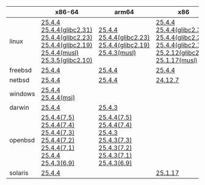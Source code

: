 ||x86-64|arm64|x86|ppc64le|armv7|armel|
| --- | --- | --- | --- | --- | --- | --- |
|linux|[25.4.4](https://github.com/roswell/sbcl_head/releases/download/25.4.4/sbcl-25.4.4-x86-64-linux-binary.tar.bz2)<br />[25.4.4(glibc2.31)](https://github.com/roswell/sbcl_head/releases/download/25.4.4/sbcl-25.4.4-x86-64-linux-glibc2.31-binary.tar.bz2)<br />[25.4.4(glibc2.23)](https://github.com/roswell/sbcl_head/releases/download/25.4.4/sbcl-25.4.4-x86-64-linux-glibc2.23-binary.tar.bz2)<br />[25.4.4(glibc2.19)](https://github.com/roswell/sbcl_head/releases/download/25.4.4/sbcl-25.4.4-x86-64-linux-glibc2.19-binary.tar.bz2)<br />[25.4.4(musl)](https://github.com/roswell/sbcl_head/releases/download/25.4.4/sbcl-25.4.4-x86-64-linux-musl-binary.tar.bz2)<br />[25.3.5(glibc2.10)](https://github.com/roswell/sbcl_head/releases/download/25.3.5/sbcl-25.3.5-x86-64-linux-glibc2.10-binary.tar.bz2)<br />|[25.4.4](https://github.com/roswell/sbcl_head/releases/download/25.4.4/sbcl-25.4.4-arm64-linux-binary.tar.bz2)<br />[25.4.4(glibc2.23)](https://github.com/roswell/sbcl_head/releases/download/25.4.4/sbcl-25.4.4-arm64-linux-glibc2.23-binary.tar.bz2)<br />[25.4.4(glibc2.19)](https://github.com/roswell/sbcl_head/releases/download/25.4.4/sbcl-25.4.4-arm64-linux-glibc2.19-binary.tar.bz2)<br />[25.4.3(musl)](https://github.com/roswell/sbcl_head/releases/download/25.4.3/sbcl-25.4.3-arm64-linux-musl-binary.tar.bz2)<br />|[25.4.4](https://github.com/roswell/sbcl_head/releases/download/25.4.4/sbcl-25.4.4-x86-linux-binary.tar.bz2)<br />[25.4.4(glibc2.31)](https://github.com/roswell/sbcl_head/releases/download/25.4.4/sbcl-25.4.4-x86-linux-glibc2.31-binary.tar.bz2)<br />[25.4.4(glibc2.23)](https://github.com/roswell/sbcl_head/releases/download/25.4.4/sbcl-25.4.4-x86-linux-glibc2.23-binary.tar.bz2)<br />[25.4.4(glibc2.19)](https://github.com/roswell/sbcl_head/releases/download/25.4.4/sbcl-25.4.4-x86-linux-glibc2.19-binary.tar.bz2)<br />[25.2.12(glibc2.10)](https://github.com/roswell/sbcl_head/releases/download/25.2.12/sbcl-25.2.12-x86-linux-glibc2.10-binary.tar.bz2)<br />[25.1.17(musl)](https://github.com/roswell/sbcl_head/releases/download/25.1.17/sbcl-25.1.17-x86-linux-musl-binary.tar.bz2)<br />|[25.4.4](https://github.com/roswell/sbcl_head/releases/download/25.4.4/sbcl-25.4.4-ppc64le-linux-binary.tar.bz2)<br />[25.4.4(glibc2.23)](https://github.com/roswell/sbcl_head/releases/download/25.4.4/sbcl-25.4.4-ppc64le-linux-glibc2.23-binary.tar.bz2)<br />[25.4.4(glibc2.19)](https://github.com/roswell/sbcl_head/releases/download/25.4.4/sbcl-25.4.4-ppc64le-linux-glibc2.19-binary.tar.bz2)<br />|[25.4.3](https://github.com/roswell/sbcl_head/releases/download/25.4.3/sbcl-25.4.3-armv7-linux-binary.tar.bz2)<br />|[25.1.17](https://github.com/roswell/sbcl_head/releases/download/25.1.17/sbcl-25.1.17-armel-linux-binary.tar.bz2)<br />|
|freebsd|[25.4.4](https://github.com/roswell/sbcl_head/releases/download/25.4.4/sbcl-25.4.4-x86-64-freebsd-binary.tar.bz2)<br />|[25.4.4](https://github.com/roswell/sbcl_head/releases/download/25.4.4/sbcl-25.4.4-arm64-freebsd-binary.tar.bz2)<br />|[25.4.4](https://github.com/roswell/sbcl_head/releases/download/25.4.4/sbcl-25.4.4-x86-freebsd-binary.tar.bz2)<br />||||
|netbsd|[25.4.4](https://github.com/roswell/sbcl_head/releases/download/25.4.4/sbcl-25.4.4-x86-64-netbsd-binary.tar.bz2)<br />|[25.4.4](https://github.com/roswell/sbcl_head/releases/download/25.4.4/sbcl-25.4.4-arm64-netbsd-binary.tar.bz2)<br />|[24.12.7](https://github.com/roswell/sbcl_head/releases/download/24.12.7/sbcl-24.12.7-x86-netbsd-binary.tar.bz2)<br />||||
|windows|[25.4.4](https://github.com/roswell/sbcl_head/releases/download/25.4.4/sbcl-25.4.4-x86-64-windows-binary.tar.bz2)<br />[25.4.4(msi)](https://github.com/roswell/sbcl_head/releases/download/25.4.4/sbcl-25.4.4-x86-64-windows-binary.msi)<br />||||||
|darwin|[25.4.4](https://github.com/roswell/sbcl_head/releases/download/25.4.4/sbcl-25.4.4-x86-64-darwin-binary.tar.bz2)<br />|[25.4.3](https://github.com/roswell/sbcl_head/releases/download/25.4.3/sbcl-25.4.3-arm64-darwin-binary.tar.bz2)<br />|||||
|openbsd|[25.4.4(7.5)](https://github.com/roswell/sbcl_head/releases/download/25.4.4/sbcl-25.4.4-x86-64-openbsd-7.5-binary.tar.bz2)<br />[25.4.4(7.4)](https://github.com/roswell/sbcl_head/releases/download/25.4.4/sbcl-25.4.4-x86-64-openbsd-7.4-binary.tar.bz2)<br />[25.4.4(7.3)](https://github.com/roswell/sbcl_head/releases/download/25.4.4/sbcl-25.4.4-x86-64-openbsd-7.3-binary.tar.bz2)<br />[25.4.4(7.2)](https://github.com/roswell/sbcl_head/releases/download/25.4.4/sbcl-25.4.4-x86-64-openbsd-7.2-binary.tar.bz2)<br />[25.4.4(7.1)](https://github.com/roswell/sbcl_head/releases/download/25.4.4/sbcl-25.4.4-x86-64-openbsd-7.1-binary.tar.bz2)<br />[25.4.4](https://github.com/roswell/sbcl_head/releases/download/25.4.4/sbcl-25.4.4-x86-64-openbsd-binary.tar.bz2)<br />[25.4.3(6.9)](https://github.com/roswell/sbcl_head/releases/download/25.4.3/sbcl-25.4.3-x86-64-openbsd-6.9-binary.tar.bz2)<br />|[25.4.4(7.5)](https://github.com/roswell/sbcl_head/releases/download/25.4.4/sbcl-25.4.4-arm64-openbsd-7.5-binary.tar.bz2)<br />[25.4.4(7.4)](https://github.com/roswell/sbcl_head/releases/download/25.4.4/sbcl-25.4.4-arm64-openbsd-7.4-binary.tar.bz2)<br />[25.4.3](https://github.com/roswell/sbcl_head/releases/download/25.4.3/sbcl-25.4.3-arm64-openbsd-binary.tar.bz2)<br />[25.4.3(7.3)](https://github.com/roswell/sbcl_head/releases/download/25.4.3/sbcl-25.4.3-arm64-openbsd-7.3-binary.tar.bz2)<br />[25.4.3(7.2)](https://github.com/roswell/sbcl_head/releases/download/25.4.3/sbcl-25.4.3-arm64-openbsd-7.2-binary.tar.bz2)<br />[25.4.3(7.1)](https://github.com/roswell/sbcl_head/releases/download/25.4.3/sbcl-25.4.3-arm64-openbsd-7.1-binary.tar.bz2)<br />[25.4.3(6.9)](https://github.com/roswell/sbcl_head/releases/download/25.4.3/sbcl-25.4.3-arm64-openbsd-6.9-binary.tar.bz2)<br />|||||
|solaris|[25.4.4](https://github.com/roswell/sbcl_head/releases/download/25.4.4/sbcl-25.4.4-x86-64-solaris-binary.tar.bz2)<br />||[25.1.17](https://github.com/roswell/sbcl_head/releases/download/25.1.17/sbcl-25.1.17-x86-solaris-binary.tar.bz2)<br />||||

